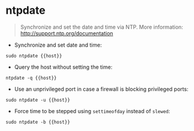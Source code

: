 # ntpdate

> Synchronize and set the date and time via NTP.
> More information: <http://support.ntp.org/documentation>

- Synchronize and set date and time:

`sudo ntpdate {{host}}`

- Query the host without setting the time:

`ntpdate -q {{host}}`

- Use an unprivileged port in case a firewall is blocking privileged ports:

`sudo ntpdate -u {{host}}`

- Force time to be stepped using `settimeofday` instead of `slewed`:

`sudo ntpdate -b {{host}}`
